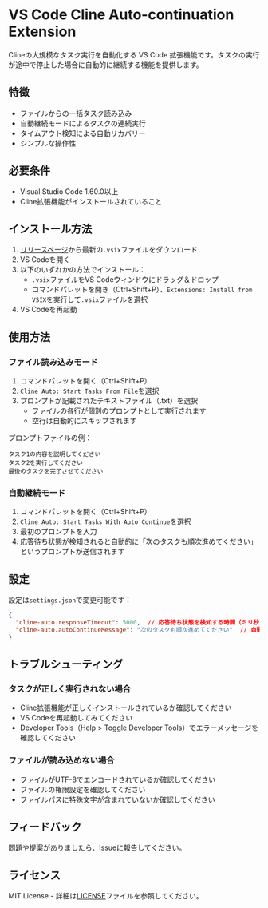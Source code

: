 # VS Code Cline Auto-continuation Extension

Clineの大規模なタスク実行を自動化する VS Code 拡張機能です。タスクの実行が途中で停止した場合に自動的に継続する機能を提供します。

## 特徴

- ファイルからの一括タスク読み込み
- 自動継続モードによるタスクの連続実行
- タイムアウト検知による自動リカバリー
- シンプルな操作性

## 必要条件

- Visual Studio Code 1.60.0以上
- Cline拡張機能がインストールされていること

## インストール方法

1. [リリースページ](./releases)から最新の`.vsix`ファイルをダウンロード
2. VS Codeを開く
3. 以下のいずれかの方法でインストール：
   - `.vsix`ファイルをVS Codeウィンドウにドラッグ＆ドロップ
   - コマンドパレットを開き（Ctrl+Shift+P）、`Extensions: Install from VSIX`を実行して`.vsix`ファイルを選択
4. VS Codeを再起動

## 使用方法

### ファイル読み込みモード

1. コマンドパレットを開く（Ctrl+Shift+P）
2. `Cline Auto: Start Tasks From File`を選択
3. プロンプトが記載されたテキストファイル（.txt）を選択
   - ファイルの各行が個別のプロンプトとして実行されます
   - 空行は自動的にスキップされます

プロンプトファイルの例：
```text
タスク1の内容を説明してください
タスク2を実行してください
最後のタスクを完了させてください
```

### 自動継続モード

1. コマンドパレットを開く（Ctrl+Shift+P）
2. `Cline Auto: Start Tasks With Auto Continue`を選択
3. 最初のプロンプトを入力
4. 応答待ち状態が検知されると自動的に「次のタスクも順次進めてください」というプロンプトが送信されます

## 設定

設定は`settings.json`で変更可能です：

```json
{
  "cline-auto.responseTimeout": 5000,  // 応答待ち状態を検知する時間（ミリ秒）
  "cline-auto.autoContinueMessage": "次のタスクも順次進めてください"  // 自動継続時のメッセージ
}
```

## トラブルシューティング

### タスクが正しく実行されない場合

- Cline拡張機能が正しくインストールされているか確認してください
- VS Codeを再起動してみてください
- Developer Tools（Help > Toggle Developer Tools）でエラーメッセージを確認してください

### ファイルが読み込めない場合

- ファイルがUTF-8でエンコードされているか確認してください
- ファイルの権限設定を確認してください
- ファイルパスに特殊文字が含まれていないか確認してください

## フィードバック

問題や提案がありましたら、[Issue](./issues)に報告してください。

## ライセンス

MIT License - 詳細は[LICENSE](./LICENSE)ファイルを参照してください。